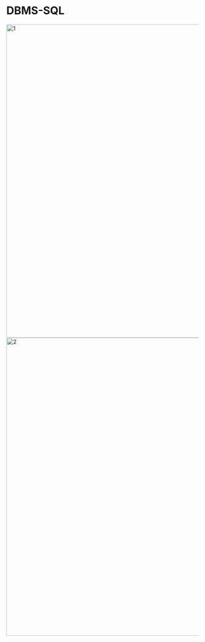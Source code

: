 # DBMS-SQL

<img width="750" height='820' alt="1" src="https://github.com/user-attachments/assets/950b00b4-25d3-4ccc-a0e5-25857bb36382" />
<img width="750" height='780' alt="2" src="https://github.com/user-attachments/assets/ef6d4d4b-2325-42da-9017-bbd434c7fa88" />
